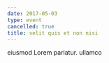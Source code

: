 ```yaml
---
date: 2017-05-03
type: event
cancelled: true
title: velit quis et non nisi
---
```

eiusmod Lorem pariatur. ullamco